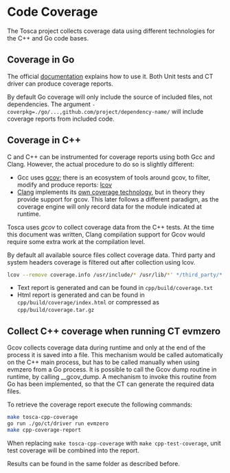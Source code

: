 # Code Coverage

The Tosca project collects coverage data using different technologies for the C++ and Go code bases. 

## Coverage in Go

The official [documentation](https://go.dev/doc/build-cover) explains how to use it.
Both Unit tests and CT driver can produce coverage reports.

By default Go coverage will only include the source of included files, not dependencies. 
The argument `-coverpkg=./go/...,github.com/project/dependency-name/` will include coverage reports from included code.

## Coverage in C++

C and C++ can be instrumented for coverage reports using both Gcc and Clang. However, the actual procedure to do so is slightly different:
- Gcc uses [gcov](https://gcc.gnu.org/onlinedocs/gcc/Gcov.html); there is an ecosystem of tools around gcov, to filter, modify and produce reports: [lcov](https://wiki.documentfoundation.org/Development/Lcov)
- [Clang](https://clang.llvm.org/docs/SourceBasedCodeCoverage.html) implements its [own coverage technology](https://clang.llvm.org/docs/SanitizerCoverage.html), but in theory they provide support for gcov. This later follows a different paradigm, as the coverage engine will only record data for the module indicated at runtime. 

Tosca uses *gcov* to collect coverage data from the C++ tests.
At the time this document was written, Clang compilation support for Gcov would require some extra work at the compilation level.

By default all available source files collect coverage data. Third party and system headers coverage is filtered out after collection using lcov.
```bash
lcov --remove coverage.info /usr/include/* /usr/lib/*' */third_party/* --output-file filtered.info
```
- Text report is generated and can be found in `cpp/build/coverage.txt`
- Html report is generated and can be found in `cpp/build/coverage/index.html` or compressed as `cpp/build/coverage.tar.gz`


## Collect C++ coverage when running CT evmzero 

Gcov collects coverage data during runtime and only at the end of the process it is saved into a file. This mechanism would be called automatically on the C++ main process, but has to be called manually when using evmzero from a Go process.
It is possible to call the Gcov dump routine in runtime, by calling __gcov_dump. A mechanism to invoke this routine from Go has been implemented, so that the CT can generate the required data files. 

To retrieve the coverage report execute the following commands:
```bash
make tosca-cpp-coverage
go run ./go/ct/driver run evmzero
make cpp-coverage-report
```

When replacing `make tosca-cpp-coverage` with `make cpp-test-coverage`, unit test coverage will be combined into the report.

Results can be found in the same folder as described before.

